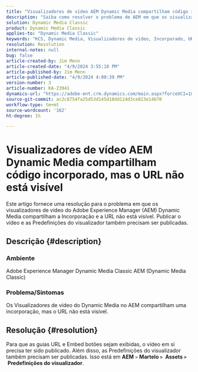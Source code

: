 ```yaml
---
title: "Visualizadores de vídeo AEM Dynamic Media compartilham código incorporado, mas o URL não está visível"
description: "Saiba como resolver o problema de AEM em que os visualizadores do Dynamic Media Video compartilham uma incorporação, mas o URL não está visível."
solution: Dynamic Media Classic
product: Dynamic Media Classic
applies-to: "Dynamic Media Classic"
keywords: "KCS, Dynamic Media, Visualizadores de vídeo, Incorporado, URL, AEM, Adobe Experience Manager, Solução de problemas"
resolution: Resolution
internal-notes: null
bug: false
article-created-by: Jim Menn
article-created-date: "4/9/2024 3:55:18 PM"
article-published-by: Jim Menn
article-published-date: "4/9/2024 4:00:39 PM"
version-number: 3
article-number: KA-23941
dynamics-url: "https://adobe-ent.crm.dynamics.com/main.aspx?forceUCI=1&pagetype=entityrecord&etn=knowledgearticle&id=6326bb8c-89f6-ee11-a1fe-6045bd006268"
source-git-commit: ac2c8754fa25d53d145d10dd124d3ce813e14b70
workflow-type: tm+mt
source-wordcount: '162'
ht-degree: 1%

---
```


# Visualizadores de vídeo AEM Dynamic Media compartilham código incorporado, mas o URL não está visível


Este artigo fornece uma resolução para o problema em que os visualizadores de vídeo do Adobe Experience Manager (AEM) Dynamic Media compartilham a Incorporação e a URL não está visível. Publicar o vídeo e as Predefinições do visualizador também precisam ser publicadas.

## Descrição {#description}


### Ambiente<b> </b>

Adobe Experience Manager Dynamic Media Classic AEM (Dynamic Media Classic)

### Problema/Sintomas

Os Visualizadores de vídeo do Dynamic Media no AEM compartilham uma incorporação, mas o URL não está visível.


## Resolução {#resolution}


Para que as guias URL e Embed botões sejam exibidas, o vídeo em si precisa ter sido publicado. Além disso, as Predefinições do visualizador também precisam ser publicadas. Isso está em <b>AEM</b> `>`  <b>Martelo `>` </b> <b>Assets `>` </b> <b>Predefinições do visualizador</b>.
